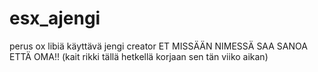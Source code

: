 # esx_ajengi
perus ox libiä käyttävä jengi creator
ET MISSÄÄN NIMESSÄ SAA SANOA ETTÄ OMA!!
(kait rikki tällä hetkellä korjaan sen tän viiko aikan)